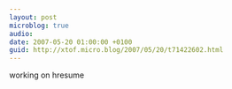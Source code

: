 ```yaml
---
layout: post
microblog: true
audio: 
date: 2007-05-20 01:00:00 +0100
guid: http://xtof.micro.blog/2007/05/20/t71422602.html
---
```

working on hresume
